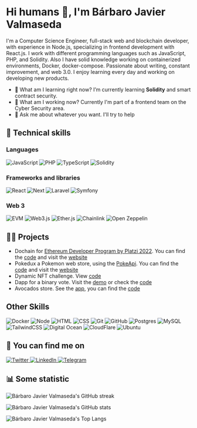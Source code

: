 # Hi humans 👋, I'm Bárbaro Javier Valmaseda

I'm a Computer Science Engineer, full-stack web and blockchain developer, with experience in Node.js, specializing in frontend development with React.js. I work with different programming languages such as JavaScript, PHP, and Solidity. Also I have solid knowledge working on containerized environments, Docker, docker-compose. Passionate about writing, constant improvement, and web 3.0. I enjoy learning every day and working on developing new products. 

- 🌱 What am I learning right now? I’m currently learning **Solidity** and smart contract security.
- 👷 What am I working now? Currently I'm part of a frontend team on the Cyber Security area.
- 💬 Ask me about whatever you want. I'll try to help
  


## 🎯 Technical skills
### Languages
![JavaScript][JavaScript-Badge]
![PHP][PHP-Badge]
![TypeScript][TypeScript-Badge]
![Solidity][Solidity-Badge]
### Frameworks and libraries
![React][React-Badge]
![Next][Next-Badge]
![Laravel][Laravel-badge]
![Symfony][Symfony-Badge]
### Web 3
![EVM][EVM]
![Web3.js][Web3.js]
![Ether.js][Ether.js-Badge]
![Chainlink][Chainlink]
![Open Zeppelin][OpenZeppelin]

## 👨‍💻 Projects
- Dochain for [Ethereum Developer Program by Platzi 2022][eth-dev-program-url]. You can find the [code][Dochain-repo] and visit the [website][Dochain-url]
- Pokedux a Pokemon web store, using the [PokeApi][PokeApi-url]. You can find the [code][Pokedux-repo] and visit the [website][Pokedux-url]
- Dynamic NFT challenge. View [code][platziRetoNFT]
- Dapp for a binary vote. Visit the [demo][Web3-url] or check the [code][Web3-repo]
- Avocados store. See the [app][Avocado-url], you can find the [code][Avocado-repo]

## Other Skills
![Docker][Docker]
![Node][Node]
![HTML][HTML5]
![CSS][CSS3]
![Git][GIT]
![GitHub][GitHub]
![Postgres][Postgre-badge]
![MySQL][MySQL-Bagde]
![TailwindCSS][Tailwind-Badge]
![Digital Ocean][DigitalOcean-Badge]
![CloudFlare][Cloudflare]
![Ubuntu][Ubuntu]

## 🔗 You can find me on

  <a target="_blank" href="https://twitter.com/bjvalmaseda" title="bjvalmaseda on Twitter">
    <img src="https://img.shields.io/badge/Twitter-%231DA1F2.svg?style=for-the-badge&logo=Twitter&logoColor=white" alt="Twitter">
  </a>
  <a target="_blank" href="https://linkedin.com/in/bjvalmaseda" title="Bárbaro Javier Valmaseda">
    <img src="https://img.shields.io/badge/linkedin-%230077B5.svg?style=for-the-badge&logo=linkedin&logoColor=white" alt="LinkedIn">
  </a>
  <a target="_blank" href="https://t.me/bjvalmaseda" title="bjvalmaseda on Telegram">
    <img src="https://img.shields.io/badge/Telegram-2CA5E0?style=for-the-badge&logo=telegram&logoColor=white" alt="Telegram">
  </a>


## 📊 Some statistic
![Bárbaro Javier Valmaseda's GitHub streak][GitHub Streak]

![Bárbaro Javier Valmaseda's GitHub stats][GitHub Stats]

![Bárbaro Javier Valmaseda's Top Langs][Top langs]


<!-- MARKDOWN LINKS & IMAGES -->
<!-- https://www.markdownguide.org/basic-syntax/#reference-style-links -->
[eth-dev-program-url]: https://platzi.com/cursos/ethereum-dev-program/
[Dochain-repo]: https://github.com/Dochain1
[Dochain-url]: https://dochain.vercel.app/
[PHP-Badge]: https://img.shields.io/badge/php-%23777BB4.svg?style=for-the-badge&logo=php&logoColor=white
[JavaScript-Badge]: https://img.shields.io/badge/javascript-%23323330.svg?style=for-the-badge&logo=javascript&logoColor=%23F7DF1E
[Solidity-Badge]: https://img.shields.io/badge/Solidity-%23363636.svg?style=for-the-badge&logo=solidity&logoColor=white
[TypeScript-Badge]: https://img.shields.io/badge/typescript-%23007ACC.svg?style=for-the-badge&logo=typescript&logoColor=white
[MySQL-Bagde]: https://img.shields.io/badge/mysql-%2300f.svg?style=for-the-badge&logo=mysql&logoColor=white
[Postgre-badge]: https://img.shields.io/badge/postgres-%23316192.svg?style=for-the-badge&logo=postgresql&logoColor=white
[React-Badge]: https://img.shields.io/badge/react-%2320232a.svg?style=for-the-badge&logo=react&logoColor=%2361DAFB
[Laravel-badge]: https://img.shields.io/badge/laravel-%23FF2D20.svg?style=for-the-badge&logo=laravel&logoColor=white
[Symfony-Badge]: https://img.shields.io/badge/symfony-%23000000.svg?style=for-the-badge&logo=symfony&logoColor=white
[DigitalOcean-Badge]: https://img.shields.io/badge/DigitalOcean-%230167ff.svg?style=for-the-badge&logo=digitalOcean&logoColor=white
[Tailwind-Badge]: https://img.shields.io/badge/tailwindcss-%2338B2AC.svg?style=for-the-badge&logo=tailwind-css&logoColor=white
[Next-Badge]: https://img.shields.io/badge/next.js-000000?style=for-the-badge&logo=nextdotjs&logoColor=white
[Ether.js-Badge]: https://img.shields.io/badge/Ethers.js-7A98FB?style=for-the-badge&logo=Ethers.js&logoColor=white
[Web3.js]:https://img.shields.io/badge/web3.js-bdbfc0?style=for-the-badge&logo=web3.js&logoColor=f06823
[Chainlink]: https://img.shields.io/badge/Chainlink-375BD2?style=for-the-badge&logo=Chainlink&logoColor=white
[OpenZeppelin]: https://img.shields.io/badge/OpenZeppelin-65aef8?&style=for-the-badge&logo=OpenZeppelin&logoColor=white
[EVM]: https://img.shields.io/badge/EVM-3C3C3D?style=for-the-badge&logo=Ethereum&logoColor=white
[Pokedux-repo]: https://github.com/bjvalmaseda-dev/pokedux
[Pokedux-url]: https://pokedux.bjvalmaseda.xyz
[PokeApi-url]: https://pokeapi.co
[platziRetoNFT]: https://github.com/bjvalmaseda-dev/platziretoDNFT
[Web3-url]: https://web3challenge.bjvalmaseda.xyz/
[Web3-repo]: https://github.com/bjvalmaseda-dev/platzi-web3-libs
[Avocado-repo]: https://github.com/bjvalmaseda-dev/avocado-nextjs
[Avocado-url]: http://avocado-store.bjvalmaseda.xyz/
[HTML5]:https://img.shields.io/badge/html5-%23E34F26.svg?style=for-the-badge&logo=html5&logoColor=white
[CSS3]:https://img.shields.io/badge/css3-%231572B6.svg?style=for-the-badge&logo=css3&logoColor=white
[GIT]: https://img.shields.io/badge/git%20-%23F05033.svg?&style=for-the-badge&logo=git&logoColor=white
[Node]: https://img.shields.io/badge/node.js%20-%2343853D.svg?&style=for-the-badge&logo=node.js&logoColor=white
[Docker]: https://img.shields.io/badge/docker%20-%230db7ed.svg?&style=for-the-badge&logo=docker&logoColor=white
[GitHub]: https://img.shields.io/badge/github%20-%23121011.svg?&style=for-the-badge&logo=github&logoColor=white
[Cloudflare]: https://img.shields.io/badge/Cloudflare-F38020?style=for-the-badge&logo=Cloudflare&logoColor=white
[Ubuntu]: https://img.shields.io/badge/Ubuntu-E95420?style=for-the-badge&logo=ubuntu&logoColor=white

<!--GitHub Stats-->
[GitHub Streak]: https://streak-stats.demolab.com?user=bjvalmasedadev&theme=dark&ring=294CC6&fire=294CC6&currStreakLabel=294CC6
[GitHub Stats]: https://github-readme-stats-bjvalmaseda.vercel.app//api?username=bjvalmasedadev&show_icons=true&count_private=true&theme=THEME_NAME&title_color=294CC6&icon_color=294CC6&text_color=9f9f9f&bg_color=151515
[Top langs]: https://github-readme-stats-bjvalmaseda.vercel.app//api/top-langs/?username=bjvalmasedadev&layout=compact&title_color=294CC6&icon_color=294CC6&text_color=9f9f9f&bg_color=151515

